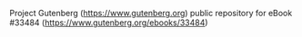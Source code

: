 Project Gutenberg (https://www.gutenberg.org) public repository for eBook #33484 (https://www.gutenberg.org/ebooks/33484)
